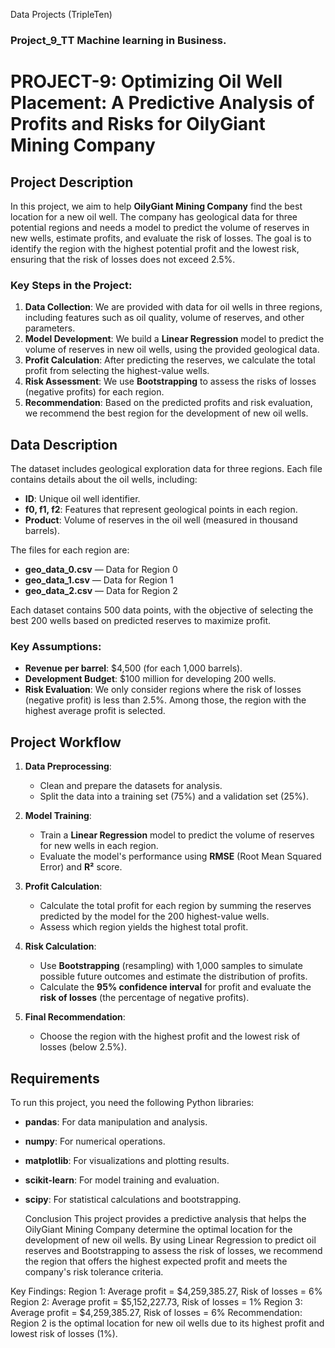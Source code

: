 Data Projects (TripleTen)
### Project_9_TT  Machine learning in Business.


# PROJECT-9: Optimizing Oil Well Placement: A Predictive Analysis of Profits and Risks for OilyGiant Mining Company

## Project Description

In this project, we aim to help **OilyGiant Mining Company** find the best location for a new oil well. The company has geological data for three potential regions and needs a model to predict the volume of reserves in new wells, estimate profits, and evaluate the risk of losses. The goal is to identify the region with the highest potential profit and the lowest risk, ensuring that the risk of losses does not exceed 2.5%.

### Key Steps in the Project:
1. **Data Collection**: We are provided with data for oil wells in three regions, including features such as oil quality, volume of reserves, and other parameters.
2. **Model Development**: We build a **Linear Regression** model to predict the volume of reserves in new oil wells, using the provided geological data.
3. **Profit Calculation**: After predicting the reserves, we calculate the total profit from selecting the highest-value wells.
4. **Risk Assessment**: We use **Bootstrapping** to assess the risks of losses (negative profits) for each region.
5. **Recommendation**: Based on the predicted profits and risk evaluation, we recommend the best region for the development of new oil wells.

## Data Description

The dataset includes geological exploration data for three regions. Each file contains details about the oil wells, including:

- **ID**: Unique oil well identifier.
- **f0, f1, f2**: Features that represent geological points in each region.
- **Product**: Volume of reserves in the oil well (measured in thousand barrels).

The files for each region are:
- **geo_data_0.csv** — Data for Region 0
- **geo_data_1.csv** — Data for Region 1
- **geo_data_2.csv** — Data for Region 2

Each dataset contains 500 data points, with the objective of selecting the best 200 wells based on predicted reserves to maximize profit.

### Key Assumptions:
- **Revenue per barrel**: $4,500 (for each 1,000 barrels).
- **Development Budget**: $100 million for developing 200 wells.
- **Risk Evaluation**: We only consider regions where the risk of losses (negative profit) is less than 2.5%. Among those, the region with the highest average profit is selected.

## Project Workflow

1. **Data Preprocessing**:
    - Clean and prepare the datasets for analysis.
    - Split the data into a training set (75%) and a validation set (25%).

2. **Model Training**:
    - Train a **Linear Regression** model to predict the volume of reserves for new wells in each region.
    - Evaluate the model's performance using **RMSE** (Root Mean Squared Error) and **R²** score.

3. **Profit Calculation**:
    - Calculate the total profit for each region by summing the reserves predicted by the model for the 200 highest-value wells.
    - Assess which region yields the highest total profit.

4. **Risk Calculation**:
    - Use **Bootstrapping** (resampling) with 1,000 samples to simulate possible future outcomes and estimate the distribution of profits.
    - Calculate the **95% confidence interval** for profit and evaluate the **risk of losses** (the percentage of negative profits).

5. **Final Recommendation**:
    - Choose the region with the highest profit and the lowest risk of losses (below 2.5%).

## Requirements

To run this project, you need the following Python libraries:

- **pandas**: For data manipulation and analysis.
- **numpy**: For numerical operations.
- **matplotlib**: For visualizations and plotting results.
- **scikit-learn**: For model training and evaluation.
- **scipy**: For statistical calculations and bootstrapping.

  Conclusion
This project provides a predictive analysis that helps the OilyGiant Mining Company determine the optimal location for the development of new oil wells. By using Linear Regression to predict oil reserves and Bootstrapping to assess the risk of losses, we recommend the region that offers the highest expected profit and meets the company's risk tolerance criteria.

Key Findings:
Region 1: Average profit = $4,259,385.27, Risk of losses = 6%
Region 2: Average profit = $5,152,227.73, Risk of losses = 1%
Region 3: Average profit = $4,259,385.27, Risk of losses = 6%
Recommendation: Region 2 is the optimal location for new oil wells due to its highest profit and lowest risk of losses (1%).
